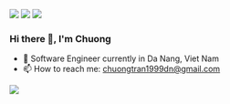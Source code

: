 [<img src="https://img.shields.io/badge/linkedin-%230077B5.svg?&style=for-the-badge&logo=linkedin&logoColor=white" />](https://www.linkedin.com/in/chuongtranvan/)
[<img src="https://img.shields.io/badge/github-%2312100E.svg?&style=for-the-badge&logo=github&logoColor=white&color=black" />](https://github.com/chuongtran27/)
[<img src="https://img.shields.io/badge/medium-%230077B5.svg?&style=for-the-badge&logo=medium&logoColor=white&color=000000" />](https://chuong-tran.medium.com/)

### Hi there 👋, I'm Chuong

- 🏢 Software Engineer currently in Da Nang, Viet Nam
- 📫 How to reach me: chuongtran1999dn@gmail.com

![](https://komarev.com/ghpvc/?username=chuongtran27)
